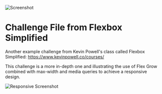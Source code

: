 ﻿![Screenshot
](https://raw.githubusercontent.com/Greg-Larson-NY/FlexBoxSimplifiedChallenge2/main/screen2.png)
# Challenge File from Flexbox Simplified

Another example challenge from Kevin Powell's class called Flexbox Simplified: 
https://www.kevinpowell.co/courses/

This challenge is a more in-depth one and illustrating the use of Flex Grow combined with max-width and media queries to achieve a responsive design.

![Responsive Screenshot
](https://raw.githubusercontent.com/Greg-Larson-NY/FlexBoxSimplifiedChallenge2/main/screen1.png)




